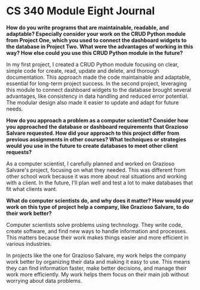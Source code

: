 # CS 340 Module Eight Journal
**How do you write programs that are maintainable, readable, and adaptable? Especially consider your work on the CRUD Python module from Project One, which you used to connect the dashboard widgets to the database in Project Two. What were the advantages of working in this way? How else could you use this CRUD Python module in the future?**

In my first project, I created a CRUD Python module focusing on clear, simple code for create, read, update and delete, and thorough documentation. This approach made the code maintainable and adaptable, essential for long-term project success. In the second project, leveraging this module to connect dashboard widgets to the database brought several advantages, like consistency in data handling and reduced error potential. The modular design also made it easier to update and adapt for future needs.


**How do you approach a problem as a computer scientist? Consider how you approached the database or dashboard requirements that Grazioso Salvare requested. How did your approach to this project differ from previous assignments in other courses? What techniques or strategies would you use in the future to create databases to meet other client requests?**


As a computer scientist, I carefully planned and worked on Grazioso Salvare's project, focusing on what they needed. This was different from other school work because it was more about real situations and working with a client. In the future, I'll plan well and test a lot to make databases that fit what clients want.


**What do computer scientists do, and why does it matter? How would your work on this type of project help a company, like Grazioso Salvare, to do their work better?**



Computer scientists solve problems using technology. They write code, create software, and find new ways to handle information and processes. This matters because their work makes things easier and more efficient in various industries.

In projects like the one for Grazioso Salvare, my work helps the company work better by organizing their data and making it easy to use. This means they can find information faster, make better decisions, and manage their work more efficiently. My work helps them focus on their main job without worrying about data problems.




